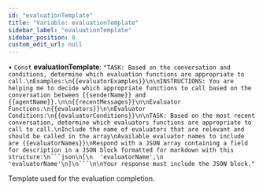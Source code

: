 ```yaml
---
id: "evaluationTemplate"
title: "Variable: evaluationTemplate"
sidebar_label: "evaluationTemplate"
sidebar_position: 0
custom_edit_url: null
---
```


• `Const` **evaluationTemplate**: ``"TASK: Based on the conversation and conditions, determine which evaluation functions are appropriate to call.\nExamples:\n{{evaluatorExamples}}\n\nINSTRUCTIONS: You are helping me to decide which appropriate functions to call based on the conversation between {{senderName}} and {{agentName}}.\n\n{{recentMessages}}\n\nEvaluator Functions:\n{{evaluators}}\n\nEvaluator Conditions:\n{{evaluatorConditions}}\n\nTASK: Based on the most recent conversation, determine which evaluators functions are appropriate to call to call.\nInclude the name of evaluators that are relevant and should be called in the array\nAvailable evaluator names to include are {{evaluatorNames}}\nRespond with a JSON array containing a field for description in a JSON block formatted for markdown with this structure:\n```json\n[\n  'evaluatorName',\n  'evaluatorName'\n]\n```\n\nYour response must include the JSON block."``

Template used for the evaluation completion.
